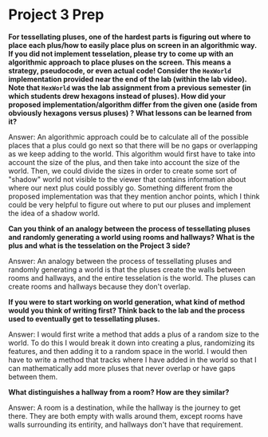 # Project 3 Prep

**For tessellating pluses, one of the hardest parts is figuring out where to place each plus/how to easily place plus on screen in an algorithmic way.
If you did not implement tesselation, please try to come up with an algorithmic approach to place pluses on the screen. This means a strategy, pseudocode, or even actual code! 
Consider the `HexWorld` implementation provided near the end of the lab (within the lab video). Note that `HexWorld` was the lab assignment from a previous semester (in which students drew hexagons instead of pluses). 
How did your proposed implementation/algorithm differ from the given one (aside from obviously hexagons versus pluses) ? What lessons can be learned from it?**

Answer: An algorithmic approach could be to calculate all of the possible places that a plus could go next so that there will be no gaps or overlapping as we keep adding to the world. This algorithm would first have to take into account the size of the plus, and then take into account the size of the world. Then, we could divide the sizes in order to create some sort of "shadow" world not visible to the viewer that contains information about where our next plus could possibly go. Something different from the proposed implementation was that they mention anchor points, which I think could be very helpful to figure out where to put our pluses and implement the idea of a shadow world.



**Can you think of an analogy between the process of tessellating pluses and randomly generating a world using rooms and hallways?
What is the plus and what is the tesselation on the Project 3 side?**

Answer: An analogy between the process of tessellating pluses and randomly generating a world is that the pluses create the walls between rooms and hallways, and the entire tesselation is the world. The pluses can create rooms and hallways because they don't overlap.

**If you were to start working on world generation, what kind of method would you think of writing first? 
Think back to the lab and the process used to eventually get to tessellating pluses.**

Answer: I would first write a method that adds a plus of a random size to the world. To do this I would break it down into creating a plus, randomizing its features, and then adding it to a random space in the world. I would then have to write a method that tracks where I have added in the world so that I can mathematically add more pluses that never overlap or have gaps between them.



**What distinguishes a hallway from a room? How are they similar?**

Answer: A room is a destination, while the hallway is the journey to get there. They are both empty with walls around them, except rooms have walls surrounding its entirity, and hallways don't have that requirement.
